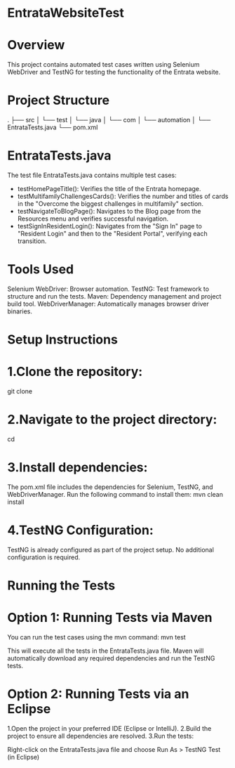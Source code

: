 # EntrataWebsiteTest

# Overview
This project contains automated test cases written using Selenium WebDriver and TestNG for testing the functionality of the Entrata website.

# Project Structure
.
├── src
│   └── test
│       └── java
│           └── com
│               └── automation
│                   └── EntrataTests.java
└── pom.xml

# EntrataTests.java
The test file EntrataTests.java contains multiple test cases:

- testHomePageTitle(): Verifies the title of the Entrata homepage.
- testMultifamilyChallengesCards(): Verifies the number and titles of cards in the "Overcome the biggest challenges in multifamily" section.
- testNavigateToBlogPage(): Navigates to the Blog page from the Resources menu and verifies successful navigation.
- testSignInResidentLogin(): Navigates from the "Sign In" page to "Resident Login" and then to the "Resident Portal", verifying each transition.

# Tools Used
Selenium WebDriver: Browser automation.
TestNG: Test framework to structure and run the tests.
Maven: Dependency management and project build tool.
WebDriverManager: Automatically manages browser driver binaries.

# Setup Instructions
# 1.Clone the repository:
git clone <repository-url>

# 2.Navigate to the project directory:
cd <project-directory>

# 3.Install dependencies:
The pom.xml file includes the dependencies for Selenium, TestNG, and WebDriverManager. Run the following command to install them:
mvn clean install

# 4.TestNG Configuration:
TestNG is already configured as part of the project setup. No additional configuration is required.

# Running the Tests

# Option 1: Running Tests via Maven
You can run the test cases using the mvn command:
mvn test

This will execute all the tests in the EntrataTests.java file. Maven will automatically download any required dependencies and run the TestNG tests.

# Option 2: Running Tests via an Eclipse
1.Open the project in your preferred IDE (Eclipse or IntelliJ).
2.Build the project to ensure all dependencies are resolved.
3.Run the tests:

Right-click on the EntrataTests.java file and choose Run As > TestNG Test (in Eclipse)

